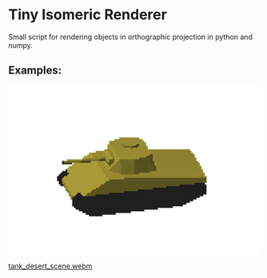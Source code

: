 # Tiny Isomeric Renderer

Small script for rendering objects in orthographic projection in python and numpy.

## Examples:
![caption](sherman_tank.png)

[tank_desert_scene.webm](https://github.com/Pawix5k/tiny-isometric-renderer/assets/35242389/a0fd9dbb-980c-4f9a-8f22-301b1a9a4227)
